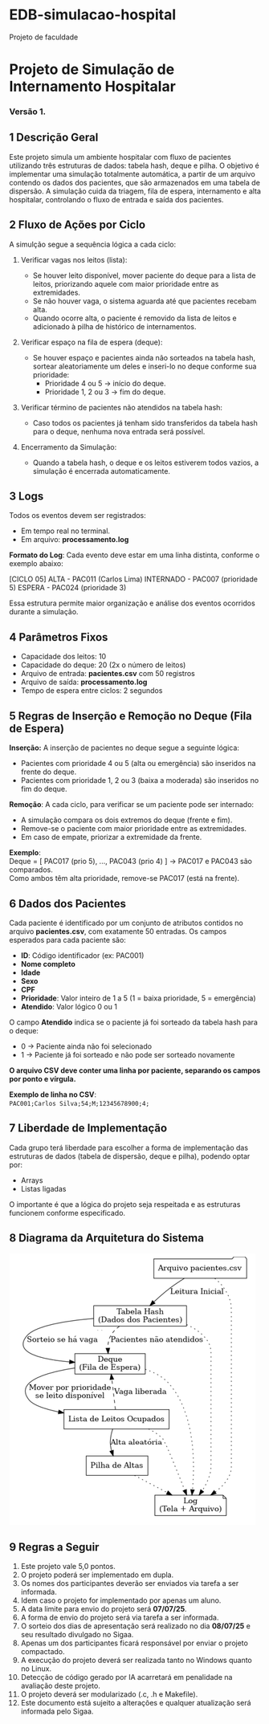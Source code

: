 # EDB-simulacao-hospital
Projeto de faculdade

# Projeto de Simulação de Internamento Hospitalar

### Versão 1.

## 1 Descrição Geral

Este projeto simula um ambiente hospitalar com fluxo de pacientes utilizando três estruturas de dados: tabela hash, deque e pilha. O objetivo é implementar uma simulação totalmente automática, a partir de um arquivo contendo os dados dos pacientes, que são armazenados em uma tabela de dispersão. A simulação cuida da triagem, fila de espera, internamento e alta hospitalar, controlando o fluxo de entrada e saída dos pacientes.

## 2 Fluxo de Ações por Ciclo

A simulção segue a sequência lógica a cada ciclo:

1. Verificar vagas nos leitos (lista):
   - Se houver leito disponível, mover paciente do deque para a lista de leitos, priorizando aquele com maior prioridade entre as extremidades.
   - Se não houver vaga, o sistema aguarda até que pacientes recebam alta.
   - Quando ocorre alta, o paciente é removido da lista de leitos e adicionado à pilha de histórico de internamentos.

2. Verificar espaço na fila de espera (deque):
   - Se houver espaço e pacientes ainda não sorteados na tabela hash, sortear aleatoriamente um deles e inseri-lo no deque conforme sua prioridade:
     - Prioridade 4 ou 5 → início do deque.
     - Prioridade 1, 2 ou 3 → fim do deque.

3. Verificar término de pacientes não atendidos na tabela hash:
   - Caso todos os pacientes já tenham sido transferidos da tabela hash para o deque, nenhuma nova entrada será possível.

4. Encerramento da Simulação:
   - Quando a tabela hash, o deque e os leitos estiverem todos vazios, a simulação é encerrada automaticamente.

## 3 Logs

Todos os eventos devem ser registrados:

- Em tempo real no terminal.
- Em arquivo: **processamento.log**

**Formato do Log**: Cada evento deve estar em uma linha distinta, conforme o exemplo abaixo:

[CICLO 05]
ALTA        - PAC011 (Carlos Lima)
INTERNADO   - PAC007 (prioridade 5)
ESPERA      - PAC024 (prioridade 3)


Essa estrutura permite maior organização e análise dos eventos ocorridos durante a simulação.

## 4 Parâmetros Fixos

- Capacidade dos leitos: 10
- Capacidade do deque: 20 (2x o número de leitos)
- Arquivo de entrada: **pacientes.csv** com 50 registros
- Arquivo de saída: **processamento.log**
- Tempo de espera entre ciclos: 2 segundos

## 5 Regras de Inserção e Remoção no Deque (Fila de Espera)

**Inserção:**
A inserção de pacientes no deque segue a seguinte lógica:

- Pacientes com prioridade 4 ou 5 (alta ou emergência) são inseridos na frente do deque.
- Pacientes com prioridade 1, 2 ou 3 (baixa a moderada) são inseridos no fim do deque.

**Remoção**: A cada ciclo, para verificar se um paciente pode ser internado:

- A simulação compara os dois extremos do deque (frente e fim).
- Remove-se o paciente com maior prioridade entre as extremidades.
- Em caso de empate, priorizar a extremidade da frente.

**Exemplo**:  
Deque = [ PAC017 (prio 5), ..., PAC043 (prio 4) ] → PAC017 e PAC043 são comparados.  
Como ambos têm alta prioridade, remove-se PAC017 (está na frente).

## 6 Dados dos Pacientes

Cada paciente é identificado por um conjunto de atributos contidos no arquivo **pacientes.csv**, com exatamente 50 entradas. Os campos esperados para cada paciente são:

- **ID**: Código identificador (ex: PAC001)
- **Nome completo**
- **Idade**
- **Sexo**
- **CPF**
- **Prioridade**: Valor inteiro de 1 a 5 (1 = baixa prioridade, 5 = emergência)
- **Atendido**: Valor lógico 0 ou 1

O campo **Atendido** indica se o paciente já foi sorteado da tabela hash para o deque:

- 0 → Paciente ainda não foi selecionado
- 1 → Paciente já foi sorteado e não pode ser sorteado novamente

**O arquivo CSV deve conter uma linha por paciente, separando os campos por ponto e vírgula.**

**Exemplo de linha no CSV**:  
`PAC001;Carlos Silva;54;M;12345678900;4;`

## 7 Liberdade de Implementação

Cada grupo terá liberdade para escolher a forma de implementação das estruturas de dados (tabela de dispersão, deque e pilha), podendo optar por:

- Arrays
- Listas ligadas

O importante é que a lógica do projeto seja respeitada e as estruturas funcionem conforme especificado.

## 8 Diagrama da Arquitetura do Sistema

![diagrama png](diagrama.png)

## 9 Regras a Seguir

1. Este projeto vale 5,0 pontos.
2. O projeto poderá ser implementado em dupla.
3. Os nomes dos participantes deverão ser enviados via tarefa a ser informada.
4. Idem caso o projeto for implementado por apenas um aluno.
5. A data limite para envio do projeto será **07/07/25**.
6. A forma de envio do projeto será via tarefa a ser informada.
7. O sorteio dos dias de apresentação será realizado no dia **08/07/25** e seu resultado divulgado no Sigaa.
8. Apenas um dos participantes ficará responsável por enviar o projeto compactado.
9. A execução do projeto deverá ser realizada tanto no Windows quanto no Linux.
10. Detecção de código gerado por IA acarretará em penalidade na avaliação deste projeto.
11. O projeto deverá ser modularizado (.c, .h e Makefile).
12. Este documento está sujeito a alterações e qualquer atualização será informada pelo Sigaa.
